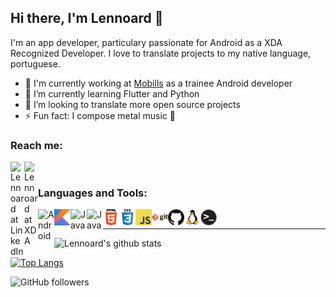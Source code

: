 ## Hi there, I'm Lennoard 👋
I'm an app developer, particulary passionate for Android as a XDA Recognized Developer. I love to translate projects to my native language, portuguese.

- 🔨 I'm currently working at [Mobills][website] as a trainee Android developer
- 🌱 I’m currently learning Flutter and Python
- 👯 I’m looking to translate more open source projects
- ⚡ Fun fact: I compose metal music 🎸


### Reach me:

[<img align="left" alt="Lennoard at LinkedIn" width="22px" src="https://cdn.jsdelivr.net/npm/simple-icons@v3/icons/linkedin.svg" />][linkedin]
[<img align="left" alt="Lennoard at XDA" width="22px" src="https://icons.veryicon.com/png/128/object/material_design_icons/xda-6.png" />][xda]

<br />

### Languages and Tools:
<img align="left" alt="Android" width="26px" src="https://upload.wikimedia.org/wikipedia/commons/thumb/8/82/Android_logo_2019.svg/1173px-Android_logo_2019.svg.png" />
<img align="left" alt="Kotlin" width="26px" src="https://github.com/github/explore/blob/master/topics/kotlin/kotlin.png" />
<img align="left" alt="Java" width="26px" src="https://www.celsonunes.com.br/wp-content/uploads/2018/05/java-logo.png" />
<img align="left" alt="Java" width="26px" src="https://jafapps.com.br/wp-content/uploads/2019/01/jafapps_.png" />
<img align="left" alt="HTML5" width="26px" src="https://raw.githubusercontent.com/github/explore/80688e429a7d4ef2fca1e82350fe8e3517d3494d/topics/html/html.png" />
<img align="left" alt="CSS3" width="26px" src="https://raw.githubusercontent.com/github/explore/80688e429a7d4ef2fca1e82350fe8e3517d3494d/topics/css/css.png" />
<img align="left" alt="JavaScript" width="26px" src="https://raw.githubusercontent.com/github/explore/80688e429a7d4ef2fca1e82350fe8e3517d3494d/topics/javascript/javascript.png" />
<img align="left" alt="Git" width="26px" src="https://raw.githubusercontent.com/github/explore/80688e429a7d4ef2fca1e82350fe8e3517d3494d/topics/git/git.png" />
<img align="left" alt="GitHub" width="26px" src="https://raw.githubusercontent.com/github/explore/78df643247d429f6cc873026c0622819ad797942/topics/github/github.png" />
<img align="left" alt="Linux" width="26px" src="https://github.com/github/explore/blob/master/topics/linux/linux.png" />
<img align="left" alt="Terminal" width="26px" src="https://raw.githubusercontent.com/github/explore/80688e429a7d4ef2fca1e82350fe8e3517d3494d/topics/terminal/terminal.png" />

<br />

---

![Lennoard's github stats](https://github-readme-stats.vercel.app/api?username=Lennoard&show_icons=true)

[![Top Langs](https://github-readme-stats.vercel.app/api/top-langs/?username=Lennoard&layout=compact&hide=c%2B%2B,c)](https://github.com/anuraghazra/github-readme-stats)

![GitHub followers](https://img.shields.io/github/followers/Lennoard?label=Follow&style=social)

[website]: https://www.mobills.com.br/
[linkedin]: https://linkedin.com/in/lennoard
[xda]: https://forum.xda-developers.com/member.php?u=6652564
